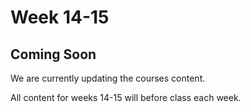 # Week 14-15

## Coming Soon

We are currently updating the courses content.

All content for weeks 14-15 will before class each week.
